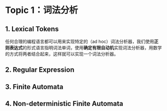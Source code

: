 # Topic 1：词法分析

## 1. Lexical Tokens

任何合理的编程语言都可以用来实现特定的（ad hoc）词法分析器，我们使用**正则表达式**的形式语言指明词法单词，使用**确定有限自动机**实现词法分析器，用数学的方式将两者结合起来，这样就可以实现一个词法分析器。

## 2. Regular Expression

## 3. Finite Automata

<!-- https://www.yuque.com/xianyuxuan/coding/iks452?view=doc_embed -->

## 4. Non-deterministic Finite Automata
